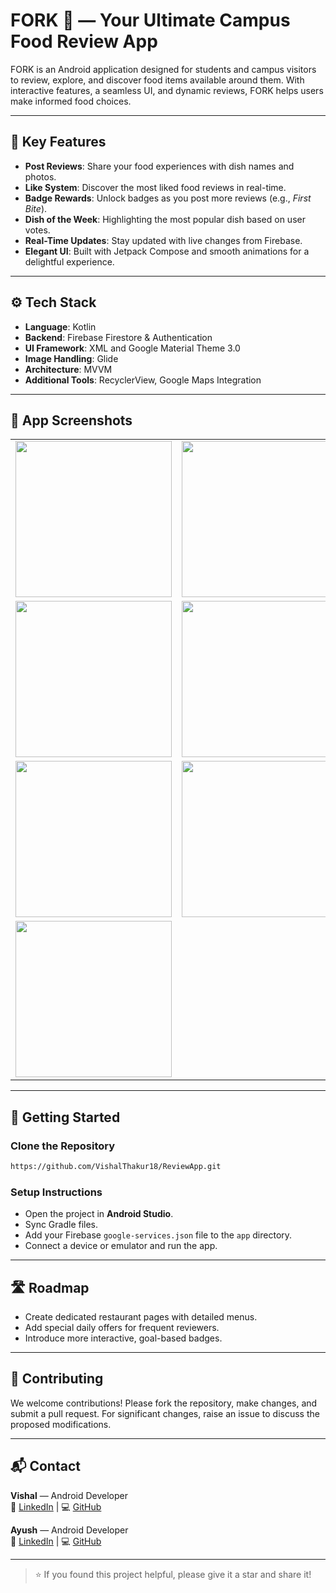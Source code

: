 # FORK 🍴 — Your Ultimate Campus Food Review App

FORK is an Android application designed for students and campus visitors to review, explore, and discover food items available around them. With interactive features, a seamless UI, and dynamic reviews, FORK helps users make informed food choices.

---

## 📱 Key Features

- **Post Reviews**: Share your food experiences with dish names and photos.
- **Like System**: Discover the most liked food reviews in real-time.
- **Badge Rewards**: Unlock badges as you post more reviews (e.g., *First Bite*).
- **Dish of the Week**: Highlighting the most popular dish based on user votes.
- **Real-Time Updates**: Stay updated with live changes from Firebase.
- **Elegant UI**: Built with Jetpack Compose and smooth animations for a delightful experience.

---

## ⚙️ Tech Stack

- **Language**: Kotlin
- **Backend**: Firebase Firestore & Authentication
- **UI Framework**: XML and Google Material Theme 3.0
- **Image Handling**: Glide
- **Architecture**: MVVM
- **Additional Tools**: RecyclerView, Google Maps Integration 

---

## 📸 App Screenshots


<table>
  <tr>
     <td><img src="https://drive.google.com/uc?export=view&id=1EWWePQshS4AR7AqyWQDXy17EnF7PSKHD" width="250"></td>
    <td><img src="https://drive.google.com/uc?export=view&id=1Q6vi0H-U3b_72v--ovU_OdRv_j9-Tvfw" width="250"></td>
     <td><img src="https://drive.google.com/uc?export=view&id=1fKlnASxB7SkQPCCOvtsGE8vj_05otwZ_" width="250"></td>
  </tr>
  <tr>
    <td><img src="https://drive.google.com/uc?export=view&id=1krSDjfHd-ssOWIawCbx7Bq0EN5w2hPfq" width="250"></td>
    <td><img src="https://drive.google.com/uc?export=view&id=1OjqFSyI80GuOEpnZqbkY2at96kZvwvmZ" width="250"></td>
    <td><img src="https://drive.google.com/uc?export=view&id=1N8Y-_dRQPA5cnRvPjCdGBr4KC56dBvUT" width="250"></td>
  </tr>
  <tr>
     <td><img src="https://drive.google.com/uc?export=view&id=1iPwF1VkXYJi2tJzFxFgGaAngPHeOGgQz" width="250"></td>
    <td><img src="https://drive.google.com/uc?export=view&id=1xxBhvf5aze_qJb1WscVs0V4pKMPodyN8" width="250"></td>
    <td><img src="https://drive.google.com/uc?export=view&id=1sdSFDxWIemnoficgaXo63sN-GkYfDHHV" width="250"></td>
  </tr>
  <tr>
  <td><img src="https://drive.google.com/uc?export=view&id=1Z1LOw7lsjEbCloI4G7AOFnm593qD-k66" width="250"></td>
  </tr>
</table>




---

## 🚀 Getting Started

### Clone the Repository
```bash
https://github.com/VishalThakur18/ReviewApp.git
```

### Setup Instructions
- Open the project in **Android Studio**.
- Sync Gradle files.
- Add your Firebase `google-services.json` file to the `app` directory.
- Connect a device or emulator and run the app.

---

## 🛣 Roadmap

- Create dedicated restaurant pages with detailed menus.
- Add special daily offers for frequent reviewers.
- Introduce more interactive, goal-based badges.

---

## 🤝 Contributing

We welcome contributions! Please fork the repository, make changes, and submit a pull request. For significant changes, raise an issue to discuss the proposed modifications.

---

## 📬 Contact

**Vishal** — Android Developer  
📎 [LinkedIn](https://www.linkedin.com/in/vishal-profile/) | 💻 [GitHub](https://github.com/VishalThakur18)

**Ayush** — Android Developer  
📎 [LinkedIn](https://www.linkedin.com/in/ayush-rajwanshi1/) | 💻 [GitHub](https://github.com/Mo-D-LUFFY)

---

> ⭐ If you found this project helpful, please give it a star and share it!


